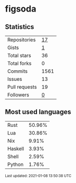 # figsoda


## Statistics

<table>
    <tr>
        <td>Repositories</td>
        <td><a href="https://github.com/figsoda?tab=repositories">17</a></td>
    </tr>
    <tr>
        <td>Gists</td>
        <td><a href="https://gist.github.com/figsoda">1</a></td>
    </tr>
    <tr>
        <td>Total stars</td>
        <td>36</td>
    </tr>
    <tr>
        <td>Total forks</td>
        <td>0</td>
    </tr>
    <tr>
        <td>Commits</td>
        <td>1561</td>
    </tr>
    <tr>
        <td>Issues</td>
        <td>13</td>
    </tr>
    <tr>
        <td>Pull requests</td>
        <td>19</td>
    </tr>
    <tr>
        <td>Followers</td>
        <td><a href="https://github.com/figsoda?tab=followers">0</a></td>
    </tr>
</table>


## Most used languages

<table>
<tr><td>Rust</td><td>50.96%</td></tr>
<tr><td>Lua</td><td>30.86%</td></tr>
<tr><td>Nix</td><td>9.91%</td></tr>
<tr><td>Haskell</td><td>3.93%</td></tr>
<tr><td>Shell</td><td>2.59%</td></tr>
<tr><td>Python</td><td>1.76%</td></tr>
</table>


<sub>Last updated: 2021-01-08 13:50:38 UTC</sub>
